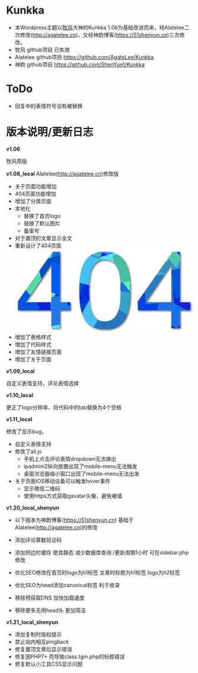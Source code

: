# Kunkka
* 本Wordpress主题以[牧风](https://mufeng.me/)大神的Kunkka 1.06为基础改进而来，经Alatelee二次修改(http://agatelee.cn)，又经神韵博客(https://51shenyun.cn)三次修改。
* 牧风 github项目 已失效
* Alatelee github项目 https://github.com/AgateLee/Kunkka
* 神韵 github项目 https://github.com/ShenYun1/Kunkka



# ToDo

* 回复中的表情符号没有被替换


# 版本说明/更新日志

**v1.06**

牧风原版

**v1.08_local**
Alatelee(http://agatelee.cn)修改版

* 关于页面功能增加
* 404页面功能增加
* 增加了分类页面
* 本地化
  * 替换了首页logo
  * 替换了默认图片
  * 备案号
* 对于置顶的文章显示全文
* 重新设计了404页面
  ![](public/images/404.png)
* 增加了表格样式
* 增加了代码样式
* 增加了友情链接页面
* 增加了关于页面

**v1.09_local**

自定义表情支持，评论表情选择


**v1.10_local**

更正了logo分辨率、将代码中的tab替换为4个空格

**v1.11_local**

修改了显示bug，
* 自定义表情支持
* 修改了all.js
  * 手机上点击评论表情dropdown无法弹出
  * ipadmini2纵向放置出现了mobile-menu无法触发
  * 桌面浏览器缩小窗口出现了mobile-menu无法出发
* 关于页面IOS移动设备可以触发hover事件
  * 显示微信二维码
  * 使用https方式获取gavatar头像，避免被墙

**v1.20_local_shenyun**
* 以下版本为神韵博客(https://51shenyun.cn) 基础于Alatelee(http://agatelee.cn)的修改

* 添加评论算数验证码 
* 添加侧边栏缓存 使其静态 减少数据库查询 /更新周期1小时 可在sidebar.php修改
* 优化SEO修改在首页时logo为h1标签 文章时标题为h1标签 logo为h2标签
* 优化SEO为head添加canonical标签 利于收录
* 移除预获取DNS 加快加载速度
* 移除更多无用head头 更加简洁


**v1.21_local_shenyun**
* 添加复制时版权提示
* 禁止站内相互pingback
* 修复置顶文章后显示错误
* 修复因PHP7+ 而导致class.tgm.php的标题错误
* 修复默认小工具CSS显示问题

